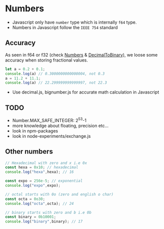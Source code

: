 # Numbers
- Javascript only have `number` type which is internally `f64` type.
- Numbers in Javascript follow the `IEEE 754` standard


## Accuracy
As seen in f64 or f32 (check [Numbers](../Numbers.md) & [DecimalToBinary](../DecimalToBinary.md)), we loose some accuracy when storing fractional values.
```js
let a = 0.2 + 0.1;
console.log(a) // 0.3000000000000004, not 0.3
a = 11.2 + 11.1;
console.log(a) // 22.299999999999997, not 22.3
```
- Use decimal.js, bignumber.js for accurate math calculation in Javascript


## TODO
- Number.MAX_SAFE_INTEGER: 2<sup>53</sup>-1
- more knowledge about floating, precision etc...
- look in npm-packages
- look in node-experiments/exchange.js

## Other numbers
```js
// Hexadecimal with zero and x i.e 0x
const hexa = 0x10; // hexadecimal
console.log("hexa",hexa); // 16

const expo = 256e-5; // exponential
console.log("expo",expo);

// octal starts with 0o (zero and english o char)
const octa = 0o30;
console.log("octa",octa); // 24

// binary starts with zero and b i.e 0b
const binary = 0b10001;
console.log("binary",binary); // 17
```

